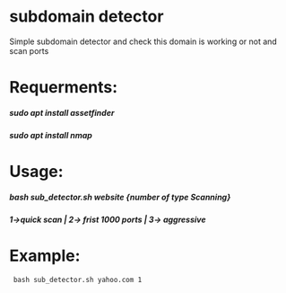 # subdomain detector
Simple subdomain detector
and check this domain is working or not and scan ports
# Requerments:
##### sudo apt install assetfinder
##### sudo apt install nmap
# Usage:
##### bash sub_detector.sh website {number of type Scanning}
##### 1->quick scan | 2-> frist 1000 ports | 3-> aggressive
# Example:
```
 bash sub_detector.sh yahoo.com 1
```
